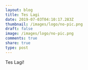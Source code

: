 ```yaml
---
layout: blog
title: Tes Lagi
date: 2019-07-03T04:10:17.283Z
thumbnail: /images/logo/no-pic.png
draft: false
image: /images/logo/no-pic.png
comments: true
share: true
type: post
---
```

Tes Lagi!
